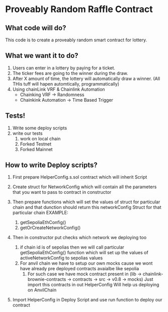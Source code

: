 # Proveably Random Raffle Contract 

## What code will do?
This code is to create a proveably random smart contract for lottery.

## What we want it to do?

1) Users can enter in a lottery by paying for a ticket.
2) The ticker fees are going to the winner during the draw.
3) After X amount of time, the lottery will automatically draw a winner. (All THis tuff will hapen automtically, programmatically)
4) Using chainLink VRF & Chainlink Automation
    - Chainking VRF -> Randomness
    - Chainkink Automation -> Time Based Trigger

## Tests!

1. Write some deploy scripts 
2. write our tests
   1. work on local chain
   2. Forked Testnet
   3. Forked Mainnet

## How to write Deploy scripts?
1. First prepare HelperConfig.s.sol contract which will inherit Script
2. Create struct for NetworkConfig which will contain all the parameters that you want to pass to contract in constructor
3. Then prepare functions which will set the values of struct for particular chain and that dunction should return this networkConfig Struct for that particular chain
    EXAMPLE:  
    1. getSepoliaEthConfig()
    2. getOrCreateNetworkConfig()
   
4.  Then in constructor put checks which network we deploying too 
    1.  if chain id is of sepolias then we will call particular getSepoliaEthConfig() function which will set up the values of activeNetworkConfig to sepolias values
    2.  For anvil chain we have to setup our own mocks cause we wont have already pre deployed contracts avaialbe like sepolia
        1.  For such case we have mock contract present in (lib ->  chainlink-brownie-contracts -> contracts -> src -> v0.8 -> mocks)
        Just import this contracts in out HelperConfig Will help us deploying on AnvilChain

5. Import HelperConfig in Deploy Script and use run function to deploy our contract 